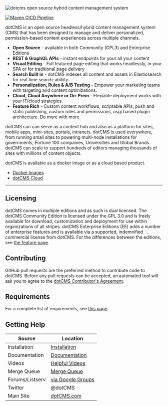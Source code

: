 <img src="https://www.dotcms.com/dA/99fe3769-d649/256w/dotcms.png" title="dotcms open source hybrid content management system">
<a href="/dotCMS/core/queue/master" title="View Merge Queue">
  
[![Maven CICD Pipeline](https://github.com/dotCMS/core/actions/workflows/maven-cicd-pipeline.yml/badge.svg)](https://github.com/dotCMS/core/actions/workflows/maven-cicd-pipeline.yml)

</a>

dotCMS is an open source headless/hybrid content management system (CMS) that has been designed to manage and deliver personalized, permission-based content experiences across multiple channels. 
- **Open Source** - available in both Community (GPL3) and Enterprise Editions
- **REST & GraphQL APIs** - instant endpoints for your all your content
- **Visual Editing** - Full featured page editing that works headlessly, in your SPA or for traditional page delivery
-  **Search Built in** - dotCMS indexes all content and assets in Elasticsearch for real time search-abiliity.
- **Personalization, Rules & A/B Testing** - Empower your marketing teams with targeting and content optimizations.
- **Cloud, Cloud Anywhere or On-Prem** - Flexiable deployment works with your IT/cloud strategies. 
- **Feature Rich** - Custom content workflows, scriptable APIs, push and static publishing, custom roles and permissions, osgi based plugin architecture.  Do more with more.

dotCMS can can serve as a content hub and also as a platform for sites, mobile apps, mini-sites, portals, intranets. dotCMS is used everywhere, from running small sites to powering multi-node installations for governments, Fortune 100 companies, Universities and Global Brands. dotCMS can scale to support hundreds of editors managing thousands of sites with millions of content objects.

dotCMS is available as a docker image or as a cloud based product.

-  [Docker Images](https://www.dotcms.com/download)
-  [dotCMS Cloud](https://www.dotcms.com/product/dotcms-cloud)


---

## Licensing

dotCMS comes in multiple editions and as such is dual licensed. The dotCMS Community Edition is licensed under the GPL 3.0 and is freely available for download, customization and deployment for use within organizations of all stripes. dotCMS Enterprise Editions (EE) adds a number of enterprise features and is available via a supported, indemnified commercial license from dotCMS. For the differences between the editions, see [the feature page](http://www.dotcms.com/cms-platform/features).

## Contributing

GitHub pull requests are the preferred method to contribute code to dotCMS. Before any pull requests can be accepted, an automated tool will ask you to agree to the [dotCMS Contributor's Agreement](https://gist.github.com/wezell/85ef45298c48494b90d92755b583acb3).

## Requirements

For a complete list of requirements, see [this page](http://www.dotcms.com/docs/latest/dotcms-technology-requirements).

## Getting Help

| Source          | Location                                                            |
| --------------- | ------------------------------------------------------------------- |
| Installation    | [Installation](https://www.dotcms.com/docs/latest/installation)         |
| Documentation   | [Documentation](https://www.dotcms.com/docs/latest/table-of-contents)   |
| Videos          | [Helpful Videos](http://www.dotcms.com/videos/)                         |
| Merge Queue   | [Merge Queue](https://github.com/dotCMS/core/queue/master)                          |
| Forums/Listserv | [via Google Groups](https://groups.google.com/forum/#!forum/dotCMS) |
| Twitter         | @dotCMS                                                             |
| Main Site       | [dotCMS.com](https://www.dotcms.com/)                                   |
